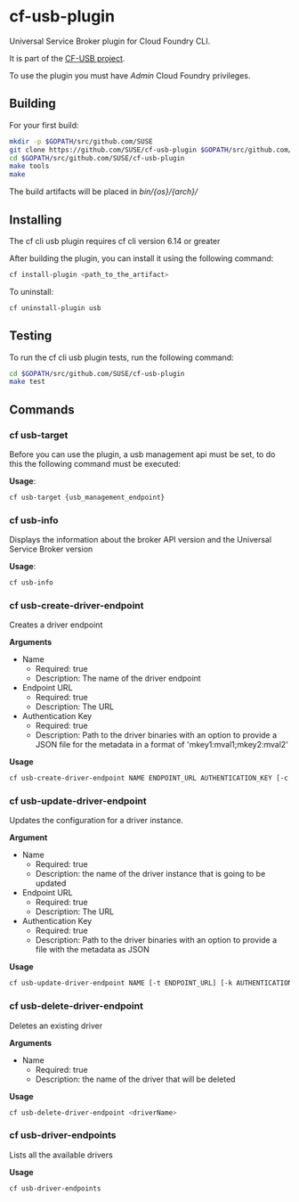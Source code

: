 # cf-usb-plugin

Universal Service Broker plugin for Cloud Foundry CLI.

It is part of the [CF-USB project](https://github.com/SUSE/cf-usb).

To use the plugin you must have *Admin* Cloud Foundry privileges.


## Building

For your first build:

```bash
mkdir -p $GOPATH/src/github.com/SUSE
git clone https://github.com/SUSE/cf-usb-plugin $GOPATH/src/github.com/SUSE
cd $GOPATH/src/github.com/SUSE/cf-usb-plugin
make tools
make
```

The build artifacts will be placed in *bin/{os}/{arch}/*

## Installing

The cf cli usb plugin requires cf cli version 6.14 or greater

After building the plugin, you can install it using the following command:

```bash
cf install-plugin <path_to_the_artifact>
```

To uninstall:

```bash
cf uninstall-plugin usb
```

## Testing

To run the cf cli usb plugin tests, run the following command:

```bash
cd $GOPATH/src/github.com/SUSE/cf-usb-plugin
make test
```

## Commands

### cf usb-target

Before you can use the plugin, a usb management api must be set, to do this the following command must be executed:

**Usage**:

```bash
cf usb-target {usb_management_endpoint}
```

### cf usb-info

Displays the information about the broker API version and the Universal Service Broker version

**Usage**:

```bash
cf usb-info
```

### cf usb-create-driver-endpoint

Creates a driver endpoint

**Arguments**
- Name
  - Required: true
  - Description: The name of the driver endpoint
- Endpoint URL
  - Required: true
  - Description: The URL
- Authentication Key
  - Required: true
  - Description: Path to the driver binaries with an option to provide a JSON file for the metadata in a format of 'mkey1:mval1;mkey2:mval2'

**Usage**

```bash
cf usb-create-driver-endpoint NAME ENDPOINT_URL AUTHENTICATION_KEY [-c METADATA]
```

### cf usb-update-driver-endpoint

Updates the configuration for a driver instance.

**Argument**
- Name
  - Required: true
  - Description: the name of the driver instance that is going to be updated
- Endpoint URL
  - Required: true
  - Description: The URL
- Authentication Key
  - Required: true
  - Description: Path to the driver binaries with an option to provide a file with the metadata as JSON

**Usage**

```bash
cf usb-update-driver-endpoint NAME [-t ENDPOINT_URL] [-k AUTHENTICATION_KEY] [-c METADATA_AS_JSON]
```

### cf usb-delete-driver-endpoint

Deletes an existing driver

**Arguments**

- Name
  - Required: true
  - Description: the name of the driver that will be deleted

**Usage**

```bash
cf usb-delete-driver-endpoint <driverName>
```

### cf usb-driver-endpoints

Lists all the available drivers

**Usage**

```bash
cf usb-driver-endpoints
```


